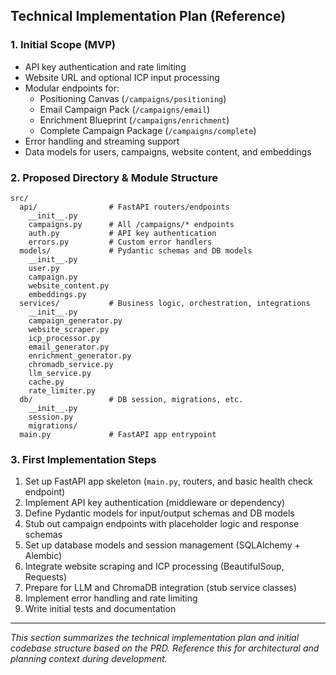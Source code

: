 ## Technical Implementation Plan (Reference)

### 1. Initial Scope (MVP)

- API key authentication and rate limiting
- Website URL and optional ICP input processing
- Modular endpoints for:
  - Positioning Canvas (`/campaigns/positioning`)
  - Email Campaign Pack (`/campaigns/email`)
  - Enrichment Blueprint (`/campaigns/enrichment`)
  - Complete Campaign Package (`/campaigns/complete`)
- Error handling and streaming support
- Data models for users, campaigns, website content, and embeddings

### 2. Proposed Directory & Module Structure

```
src/
  api/                # FastAPI routers/endpoints
    __init__.py
    campaigns.py      # All /campaigns/* endpoints
    auth.py           # API key authentication
    errors.py         # Custom error handlers
  models/             # Pydantic schemas and DB models
    __init__.py
    user.py
    campaign.py
    website_content.py
    embeddings.py
  services/           # Business logic, orchestration, integrations
    __init__.py
    campaign_generator.py
    website_scraper.py
    icp_processor.py
    email_generator.py
    enrichment_generator.py
    chromadb_service.py
    llm_service.py
    cache.py
    rate_limiter.py
  db/                 # DB session, migrations, etc.
    __init__.py
    session.py
    migrations/
  main.py             # FastAPI app entrypoint
```

### 3. First Implementation Steps

1. Set up FastAPI app skeleton (`main.py`, routers, and basic health check endpoint)
2. Implement API key authentication (middleware or dependency)
3. Define Pydantic models for input/output schemas and DB models
4. Stub out campaign endpoints with placeholder logic and response schemas
5. Set up database models and session management (SQLAlchemy + Alembic)
6. Integrate website scraping and ICP processing (BeautifulSoup, Requests)
7. Prepare for LLM and ChromaDB integration (stub service classes)
8. Implement error handling and rate limiting
9. Write initial tests and documentation

---

*This section summarizes the technical implementation plan and initial codebase structure based on the PRD. Reference this for architectural and planning context during development.*
